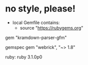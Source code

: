 # no style, please!


- local Gemfile contains:
  - source "https://rubygems.org"

gem "kramdown-parser-gfm"

gemspec
gem "webrick", "~> 1.8"

ruby: ruby 3.1.0p0


# 